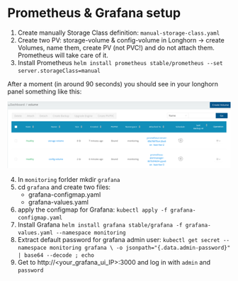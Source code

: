 # Prometheus & Grafana setup

1) Create manually Storage Class definition: `manual-storage-class.yaml`
2) Create two PV: storage-volume & config-volume in Longhorn -> create Volumes, name them, create PV (not PVC!) and do not attach them. Prometheus will take care of it.
3) Install Prometheus `helm install prometheus stable/prometheus --set server.storageClass=manual`

After a moment (in around 90 seconds) you should see in your longhorn panel something like this:

![longhorn PVs](files/pic-m1.png)

4) In `monitoring` forlder mkdir `grafana`
6) cd `grafana` and create two files:
	- grafana-configmap.yaml
	- grafana-values.yaml
7) apply the configmap for Grafana: `kubectl apply -f grafana-configmap.yaml`
8) Install Grafana `helm install grafana stable/grafana -f grafana-values.yaml --namespace monitoring`
9) Extract default password for grafana admin user: `kubectl get secret --namespace monitoring grafana \ -o jsonpath="{.data.admin-password}" | base64 --decode ; echo`
9) Get to http://<your_grafana_ui_IP>:3000 and log in with `admin` and `password`
